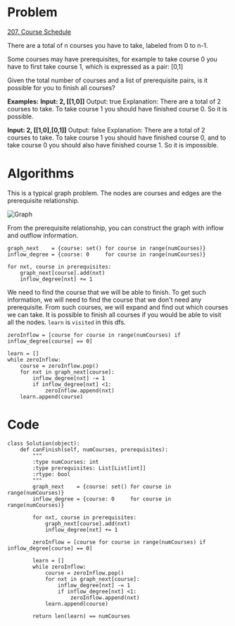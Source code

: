 # Problem
[207. Course Schedule](https://leetcode.com/problems/course-schedule/)

There are a total of n courses you have to take, labeled from 0 to n-1.

Some courses may have prerequisites, for example to take course 0 you have to first take course 1, which is expressed as a pair: [0,1]

Given the total number of courses and a list of prerequisite pairs, is it possible for you to finish all courses?

**Examples:**
**Input: 2, [[1,0]]**
Output: true
Explanation: There are a total of 2 courses to take. 
             To take course 1 you should have finished course 0. So it is possible.
             

**Input: 2, [[1,0],[0,1]]**
Output: false
Explanation: There are a total of 2 courses to take. 
             To take course 1 you should have finished course 0, and to take course 0 you should
             also have finished course 1. So it is impossible.

# Algorithms
This is a typical graph problem. The nodes are courses and edges are the prerequisite relationship. 


![Graph](images/207.png)


From the prerequisite relationship, you can construct the graph with inflow and outflow information. 

```
graph_next    = {course: set() for course in range(numCourses)}
inflow_degree = {course: 0     for course in range(numCourses)}

for nxt, course in prerequisites:
    graph_next[course].add(nxt)
    inflow_degree[nxt] += 1
```

We need to find the course that we will be able to finish. To get such information, we will need to find the course that we don't need any prerequisite. From such courses, we will expand and find out which courses we can take. It is possible to finish all courses if you would be able to visit all the nodes. `learn` is `visited` in this dfs.

```
zeroInflow = [course for course in range(numCourses) if inflow_degree[course] == 0]

learn = []
while zeroInflow:
    course = zeroInflow.pop()
    for nxt in graph_next[course]:
        inflow_degree[nxt] -= 1
        if inflow_degree[nxt] <1:
            zeroInflow.append(nxt)
    learn.append(course)
```
# Code

```
class Solution(object):
    def canFinish(self, numCourses, prerequisites):
        """
        :type numCourses: int
        :type prerequisites: List[List[int]]
        :rtype: bool
        """
        graph_next    = {course: set() for course in range(numCourses)}
        inflow_degree = {course: 0     for course in range(numCourses)}
        
        for nxt, course in prerequisites:
            graph_next[course].add(nxt)
            inflow_degree[nxt] += 1
            
        zeroInflow = [course for course in range(numCourses) if inflow_degree[course] == 0]
        
        learn = []
        while zeroInflow:
            course = zeroInflow.pop()
            for nxt in graph_next[course]:
                inflow_degree[nxt] -= 1
                if inflow_degree[nxt] <1:
                    zeroInflow.append(nxt)
            learn.append(course)
        
        return len(learn) == numCourses
```
